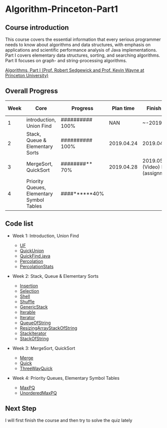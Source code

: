 # Algorithm-Princeton-Part1

## Course introduction
This course covers the essential information that every serious programmer needs to know about algorithms and data structures, with emphasis on applications and scientific performance analysis of Java implementations. Part I covers elementary data structures, sorting, and searching algorithms. Part II focuses on graph- and string-processing algorithms.

[Algorithms, Part I (Prof. Robert Sedgewick and Prof. Kevin Wayne at Princeton University)](https://www.coursera.org/learn/algorithms-part1)

## Overall Progress
Week | Core | Progress| Plan time |Finish time | Assignment score 
-----|--------------|-----------------------|------|----| --- 
1    | introduction, Union Find | ########## 100% | NAN| ~-2019.04.02 | 100
2    | Stack, Queue & Elementary Sorts | ##########  100% | 2019.04.24 | 2019.04.23 | 100
3    | MergeSort, QuickSort | ########** 70% | 2019.04.28 | 2019.05.25 (Video)        NAN (assignment) |Not Finished yet
4 | Priority Queues, Elementary Symbol Tables | ####******40% |  |  |



## Code list

* Week 1: Introduction, Union Find
  * [UF](https://github.com/halolong/Algorithm-Princeton-Part1/blob/master/src/week1/UF.java)
  * [QuickUnion](https://github.com/halolong/Algorithm-Princeton-Part1/blob/master/src/week1/QuickUnion.java)
  * [QuickFind.java](https://github.com/halolong/Algorithm-Princeton-Part1/blob/master/src/week1/QuickFind)
  * [Percolation](https://github.com/halolong/Algorithm-Princeton-Part1/blob/master/src/week1/assignment/Percolation.java)
  * [PercolationStats](https://github.com/halolong/Algorithm-Princeton-Part1/blob/master/src/week1/assignment/PercolationStats.java)
* Week 2: Stack, Queue & Elementary Sorts
  * [Insertion](https://github.com/halolong/Algorithm-Princeton-Part1/blob/master/src/week2/sort/Insertion.java)
  * [Selection](https://github.com/halolong/Algorithm-Princeton-Part1/blob/master/src/week2/sort/Selection.java)
  * [Shell](https://github.com/halolong/Algorithm-Princeton-Part1/blob/master/src/week2/sort/Shell.java)
  * [Shuffle](https://github.com/halolong/Algorithm-Princeton-Part1/blob/master/src/week2/sort/Shuffle.java)
  * [GenericStack](https://github.com/halolong/Algorithm-Princeton-Part1/blob/master/src/week2/stack_queue/GenericStack.java)
  * [Iterable](https://github.com/halolong/Algorithm-Princeton-Part1/blob/master/src/week2/stack_queue/Iterable.java)
  * [Iterator](https://github.com/halolong/Algorithm-Princeton-Part1/blob/master/src/week2/stack_queue/Iterator.java)
  * [QueueOfString](https://github.com/halolong/Algorithm-Princeton-Part1/blob/master/src/week2/stack_queue/QueueOfString.java)
  * [ResizingArrayStackOfString](https://github.com/halolong/Algorithm-Princeton-Part1/blob/master/src/week2/stack_queue/ResizingArrayStackOfString.java)
  * [StackIterator](https://github.com/halolong/Algorithm-Princeton-Part1/blob/master/src/week2/stack_queue/StackIterator.java)
  * [StackOfString](https://github.com/halolong/Algorithm-Princeton-Part1/blob/master/src/week2/stack_queue/StackOfString.java)

* Week 3: MergeSort, QuickSort
  * [Merge](https://github.com/halolong/Algorithm-Princeton-Part1/blob/master/src/week3/Merge.java)
  * [Quick](https://github.com/halolong/Algorithm-Princeton-Part1/blob/master/src/week3/Quick.java)
  * [ThreeWayQuick](https://github.com/halolong/Algorithm-Princeton-Part1/blob/master/src/week3/ThreeWayQuick.java)
* Week 4: Priority Queues, Elementary Symbol Tables
  * [MaxPQ](https://github.com/halolong/Algorithm-Princeton-Part1/blob/master/src/week4/MaxPQ.java)
  * [UnorderedMaxPQ](https://github.com/halolong/Algorithm-Princeton-Part1/blob/master/src/week3/UnorderedMaxPQ.java)

## Next Step

I will first finish the course and then try to solve the quiz lately